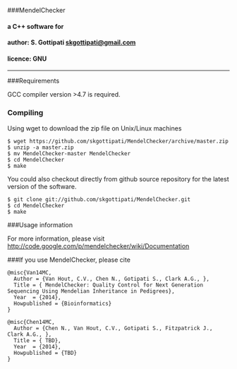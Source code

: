 ###MendelChecker
#### a C++ software for 
#### author: S. Gottipati <skgottipati@gmail.com>
#### licence: GNU
---

###Requirements

GCC compiler version >4.7 is required.

### Compiling

Using wget to download the zip file on Unix/Linux machines

	$ wget https://github.com/skgottipati/MendelChecker/archive/master.zip
	$ unzip -a master.zip
	$ mv MendelChecker-master MendelChecker
	$ cd MendelChecker
	$ make

You could also checkout directly from github source repository for the latest version of the software.

	$ git clone git://github.com/skgottipati/MendelChecker.git
	$ cd MendelChecker
	$ make


###Usage information


For more information, please visit http://code.google.com/p/mendelchecker/wiki/Documentation

###If you use MendelChecker, please cite 


    @misc{Van14MC,
      Author = {Van Hout, C.V., Chen N., Gotipati S., Clark A.G., },
      Title = { MendelChecker: Quality Control for Next Generation Sequencing Using Mendelian Inheritance in Pedigrees},
      Year  = {2014},
      Howpublished = {Bioinformatics}
    }

	@misc{Chen14MC,
      Author = {Chen N., Van Hout, C.V., Gotipati S., Fitzpatrick J., Clark A.G., },
      Title = { TBD},
      Year  = {2014},
      Howpublished = {TBD}
    }